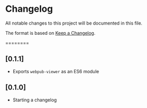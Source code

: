 # Changelog

All notable changes to this project will be documented in this file.

The format is based on [Keep a Changelog](https://keepachangelog.com/en/1.0.0/).


========
## [0.1.1]
- Exports `webpub-viewer` as an ES6 module

## [0.1.0]
- Starting a changelog